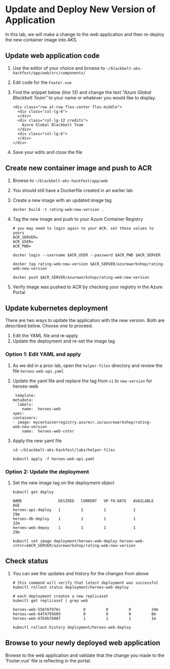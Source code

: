 # Update and Deploy New Version of Application

In this lab, we will make a change to the web application and then re-deploy the new container image into AKS. 

## Update web application code

1. Use the editor of your choice and browse to `~/blackbelt-aks-hackfest/app/web/src/components/`
2. Edit code for the `Footer.vue`
3. Find the snippet below *(line 13)* and change the text _"Azure Global Blackbelt Team"_ to your name or whatever you would like to display.

    ```
    <div class="row at-row flex-center flex-middle">
      <div class="col-lg-6">
      </div>
      <div class="col-lg-12 credits">
        Azure Global Blackbelt Team
      </div>
      <div class="col-lg-6">
      </div>
    </div>
    ```

4. Save your edits and close the file

## Create new container image and push to ACR

1. Browse to `~/blackbelt-aks-hackfest/app/web`
2. You should still have a Dockerfile created in an earlier lab
3. Create a new image with an updated image tag

    ```
    docker build -t rating-web:new-version .
    ```

4. Tag the new image and push to your Azure Container Registry

    ```
    # you may need to login again to your ACR. set these values to yours
    ACR_SERVER=
    ACR_USER=
    ACR_PWD=

    docker login --username $ACR_USER --password $ACR_PWD $ACR_SERVER

    docker tag rating-web:new-version $ACR_SERVER/azureworkshop/rating-web:new-version
    
    docker push $ACR_SERVER/azureworkshop/rating-web:new-version
    ```

5. Verify image was pushed to ACR by checking your registry in the Azure Portal

## Update kubernetes deployment

There are two ways to update the application with the new version. Both are described below. Choose one to proceed.
1. Edit the YAML file and re-apply
2. Update the deployment and re-set the image tag

### Option 1: Edit YAML and apply

1. As we did in a prior lab, open the  `helper-files` directory and review the file `heroes-web-api.yaml`
2. Update the yaml file and replace the tag from `v1` to `new-version` for heroes-web
    ```
     template:
    metadata:
      labels:
        name:  heroes-web
    spec:
    containers:
    - image: mycontainerregistry.azurecr.io/azureworkshop/rating-web:new-version
        name:  heroes-web-cntnr
    ```

3. Apply the new yaml file
    ```
    cd ~/blackbelt-aks-hackfest/labs/helper-files

    kubectl apply -f heroes-web-api.yaml
    ```

### Option 2: Update the deployment

1. Set the new image tag on the deployment object
    ```
    kubectl get deploy

    NAME                DESIRED   CURRENT   UP-TO-DATE   AVAILABLE   AGE
    heroes-api-deploy   1         1         1            1           29m
    heroes-db-deploy    1         1         1            1           32m
    heroes-web-depoy    1         1         1            1           29m

    kubectl set image deployment/heroes-web-deploy heroes-web-cntnr=$ACR_SERVER/azureworkshop/rating-web:new-version
    ```

## Check status

1. You can see the updates and history for the changes from above 
    ```
    # this command will verify that latest deployment was successful
    kubectl rollout status deployment/heroes-web-deploy

    # each deployment creates a new replicaset
    kubectl get replicaset | grep web
    
    heroes-web-556f6f976c          0         0         0         34m
    heroes-web-64f4795689          0         0         0         8m
    heroes-web-67b4b7b887          1         1         1         1m

    kubectl rollout history deployment/heroes-web-deploy
    ```

## Browse to your newly deployed web application

Browse to the web application and validate that the change you made to the 'Footer.vue' file is reflecting in the portal.
